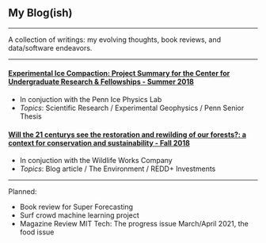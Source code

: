 ## My Blog(ish)

---

A collection of writings: my evolving thoughts, book reviews, and data/software endeavors. 

---

#### [Experimental Ice Compaction: Project Summary for the Center for Undergraduate Research & Fellowships - Summer 2018](https://www.curf.upenn.edu/project/furman-daniel-experimental-ice-compaction)
* In conjuction with the Penn Ice Physics Lab
* *Topics*: Scientific Research / Experimental Geophysics / Penn Senior Thesis

#### [Will the 21 centurys see the restoration and rewilding of our forests?: a context for conservation and sustainability - Fall 2018](daniel-furman.github.io/psr_redd_blog.pdf) 
* In conjuction with the Wildlife Works Company
* *Topics*: Blog article / The Environment / REDD+ Investments

---

Planned: 

* Book review for Super Forecasting
* Surf crowd machine learning project
* Magazine Review MIT Tech: The progress issue March/April 2021, the food issue

